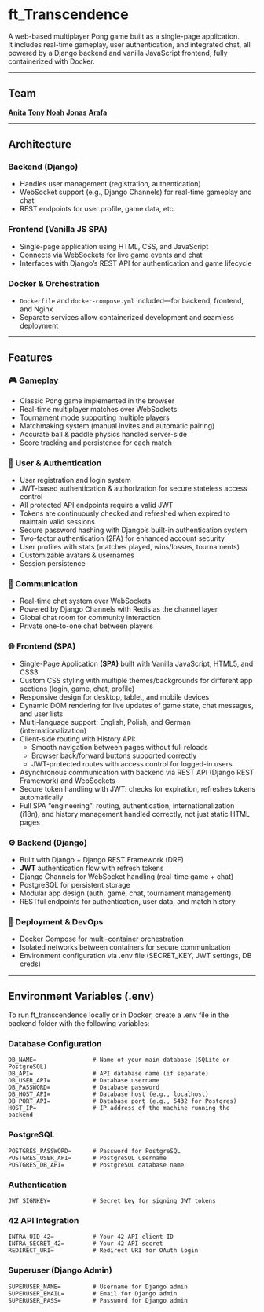 
# ft_Transcendence

A web-based multiplayer Pong game built as a single-page application.  
It includes real-time gameplay, user authentication, and integrated chat, all powered by a Django backend and vanilla JavaScript frontend, fully containerized with Docker.

---
## Team
**[Anita](https://github.com/Alaire1)** **[Tony](https://github.com/tonywilliamspiano)** **[Noah](https://github.com/Nuloiz)** **[Jonas](https://github.com/jonaspeters85)** **[Arafa](https://github.com/ankinzin)**

---
## Architecture

### Backend (Django)
- Handles user management (registration, authentication)  
- WebSocket support (e.g., Django Channels) for real-time gameplay and chat  
- REST endpoints for user profile, game data, etc.

### Frontend (Vanilla JS SPA)
- Single-page application using HTML, CSS, and JavaScript  
- Connects via WebSockets for live game events and chat  
- Interfaces with Django’s REST API for authentication and game lifecycle

### Docker & Orchestration
- `Dockerfile` and `docker-compose.yml` included—for backend, frontend, and Nginx  
- Separate services allow containerized development and seamless deployment

---

## Features
### 🎮 Gameplay
- Classic Pong game implemented in the browser
- Real-time multiplayer matches over WebSockets
- Tournament mode supporting multiple players
- Matchmaking system (manual invites and automatic pairing)
- Accurate ball & paddle physics handled server-side
- Score tracking and persistence for each match

### 👤 User & Authentication
- User registration and login system
- JWT-based authentication & authorization for secure stateless access control
- All protected API endpoints require a valid JWT
- Tokens are continuously checked and refreshed when expired to maintain valid sessions
- Secure password hashing with Django’s built-in authentication system
- Two-factor authentication (2FA) for enhanced account security
- User profiles with stats (matches played, wins/losses, tournaments)
- Customizable avatars & usernames
- Session persistence

### 💬 Communication
- Real-time chat system over WebSockets
- Powered by Django Channels with Redis as the channel layer
- Global chat room for community interaction
- Private one-to-one chat between players

### 🌐 Frontend (SPA)
- Single-Page Application **(SPA)** built with Vanilla JavaScript, HTML5, and CSS3
- Custom CSS styling with multiple themes/backgrounds for different app sections (login, game, chat, profile)
- Responsive design for desktop, tablet, and mobile devices
- Dynamic DOM rendering for live updates of game state, chat messages, and user lists
- Multi-language support: English, Polish, and German (internationalization)
- Client-side routing with History API:
  - Smooth navigation between pages without full reloads
  - Browser back/forward buttons supported correctly
  - JWT-protected routes with access control for logged-in users
- Asynchronous communication with backend via REST API (Django REST Framework) and WebSockets
- Secure token handling with JWT: checks for expiration, refreshes tokens automatically
- Full SPA “engineering”: routing, authentication, internationalization (i18n), and history management handled correctly, not just static HTML pages

### ⚙️ Backend (Django)
- Built with Django + Django REST Framework (DRF)
- **JWT** authentication flow with refresh tokens
- Django Channels for WebSocket handling (real-time game + chat)
- PostgreSQL for persistent storage
- Modular app design (auth, game, chat, tournament management)
- RESTful endpoints for authentication, user data, and match history

### 🐳 Deployment & DevOps
- Docker Compose for multi-container orchestration
- Isolated networks between containers for secure communication
- Environment configuration via .env file (SECRET_KEY, JWT settings, DB creds)

--- 
## Environment Variables (.env)
To run ft_transcendence locally or in Docker, create a .env file in the backend folder with the following variables:
### Database Configuration
```
DB_NAME=                # Name of your main database (SQLite or PostgreSQL)
DB_API=                 # API database name (if separate)
DB_USER_API=            # Database username
DB_PASSWORD=            # Database password
DB_HOST_API=            # Database host (e.g., localhost)
DB_PORT_API=            # Database port (e.g., 5432 for Postgres)
HOST_IP=                # IP address of the machine running the backend
```
### PostgreSQL
```
POSTGRES_PASSWORD=      # Password for PostgreSQL
POSTGRES_USER_API=      # PostgreSQL username
POSTGRES_DB_API=        # PostgreSQL database name
```
### Authentication
```
JWT_SIGNKEY=            # Secret key for signing JWT tokens
```
### 42 API Integration
```
INTRA_UID_42=           # Your 42 API client ID
INTRA_SECRET_42=        # Your 42 API secret
REDIRECT_URI=           # Redirect URI for OAuth login
```
### Superuser (Django Admin)
```
SUPERUSER_NAME=         # Username for Django admin
SUPERUSER_EMAIL=        # Email for Django admin
SUPERUSER_PASS=         # Password for Django admin
```
